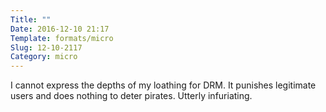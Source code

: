 ```yaml
---
Title: ""
Date: 2016-12-10 21:17
Template: formats/micro
Slug: 12-10-2117
Category: micro
---
```


I cannot express the depths of my loathing for DRM. It punishes legitimate users and does nothing to deter pirates. Utterly infuriating.
